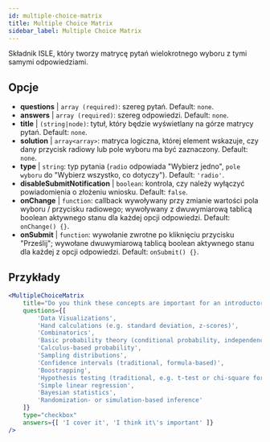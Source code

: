 ```yaml
---
id: multiple-choice-matrix 
title: Multiple Choice Matrix
sidebar_label: Multiple Choice Matrix
---
```


Składnik ISLE, który tworzy matrycę pytań wielokrotnego wyboru z tymi samymi odpowiedziami.

## Opcje

* __questions__ | `array (required)`: szereg pytań. Default: `none`.
* __answers__ | `array (required)`: szereg odpowiedzi. Default: `none`.
* __title__ | `(string|node)`: tytuł, który będzie wyświetlany na górze matrycy pytań. Default: `none`.
* __solution__ | `array<array>`: matryca logiczna, której element wskazuje, czy dany przycisk radiowy lub pole wyboru ma być zaznaczony. Default: `none`.
* __type__ | `string`: typ pytania (`radio` odpowiada "Wybierz jedno", `pole wyboru` do "Wybierz wszystko, co dotyczy"). Default: `'radio'`.
* __disableSubmitNotification__ | `boolean`: kontrola, czy należy wyłączyć powiadomienia o złożeniu wniosku. Default: `false`.
* __onChange__ | `function`: callback wywoływany przy zmianie wartości pola wyboru / przycisku radiowego; wywoływany z dwuwymiarową tablicą boolean aktywnego stanu dla każdej opcji odpowiedzi. Default: `onChange() {}`.
* __onSubmit__ | `function`: wywołanie zwrotne po kliknięciu przycisku "Prześlij"; wywołane dwuwymiarową tablicą boolean aktywnego stanu dla każdej z opcji odpowiedzi. Default: `onSubmit() {}`.


## Przykłady

```jsx live
<MultipleChoiceMatrix 
    title="Do you think these concepts are important for an introductory statistics course, and do you (or your department) cover them in your introductory courses?" id="topics" 
    questions={[
        'Data Visualizations',
        'Hand calculations (e.g. standard deviation, z-scores)',
        'Combinatorics',
        'Basic probability theory (conditional probability, independence...)',
        'Calculus-based probability',
        'Sampling distributions',
        'Confidence intervals (traditional, formula-based)',
        'Boostrapping',
        'Hypothesis testing (traditional, e.g. t-test or chi-square formulas and tables)',
        'Simple linear regression',
        'Bayesian statistics',
        'Randomization- or simulation-based inference'
    ]}
    type="checkbox" 
    answers={[ 'I cover it', 'I think it\'s important' ]} 
/>
```
